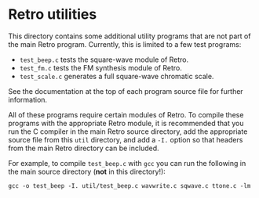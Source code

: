 # Retro utilities

This directory contains some additional utility programs that are not part of the main Retro program.  Currently, this is limited to a few test programs:

- `test_beep.c` tests the square-wave module of Retro.
- `test_fm.c` tests the FM synthesis module of Retro.
- `test_scale.c` generates a full square-wave chromatic scale.

See the documentation at the top of each program source file for further information.

All of these programs require certain modules of Retro.  To compile these programs with the appropriate Retro module, it is recommended that you run the C compiler in the main Retro source directory, add the appropriate source file from this `util` directory, and add a `-I.` option so that headers from the main Retro directory can be included.

For example, to compile `test_beep.c` with `gcc` you can run the following in the main source directory (__not__ in this directory!):

    gcc -o test_beep -I. util/test_beep.c wavwrite.c sqwave.c ttone.c -lm
